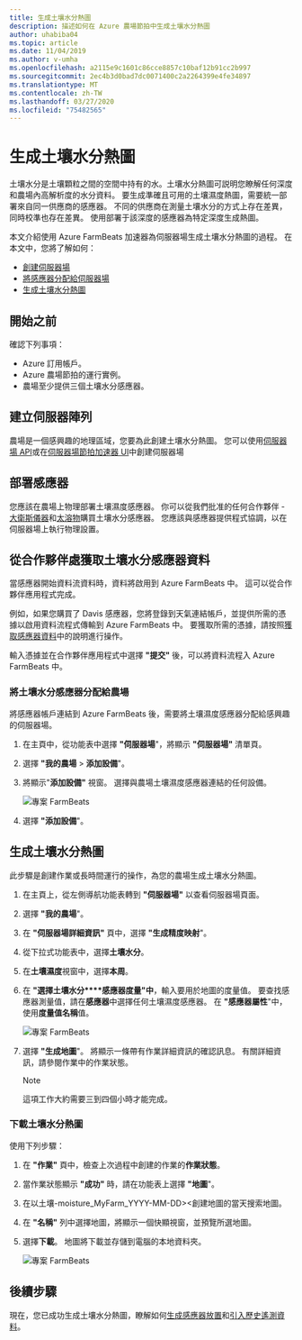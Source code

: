 ```yaml
---
title: 生成土壤水分熱圖
description: 描述如何在 Azure 農場節拍中生成土壤水分熱圖
author: uhabiba04
ms.topic: article
ms.date: 11/04/2019
ms.author: v-umha
ms.openlocfilehash: a2115e9c1601c86cce8857c10baf12b91cc2b997
ms.sourcegitcommit: 2ec4b3d0bad7dc0071400c2a2264399e4fe34897
ms.translationtype: MT
ms.contentlocale: zh-TW
ms.lasthandoff: 03/27/2020
ms.locfileid: "75482565"
---
```

# <a name="generate-soil-moisture-heatmap"></a>生成土壤水分熱圖

土壤水分是土壤顆粒之間的空間中持有的水。土壤水分熱圖可説明您瞭解任何深度和農場內高解析度的水分資料。 要生成準確且可用的土壤濕度熱圖，需要統一部署來自同一供應商的感應器。 不同的供應商在測量土壤水分的方式上存在差異，同時校準也存在差異。 使用部署于該深度的感應器為特定深度生成熱圖。

本文介紹使用 Azure FarmBeats 加速器為伺服器場生成土壤水分熱圖的過程。 在本文中，您將了解如何：

- [創建伺服器場](#create-a-farm)
- [將感應器分配給伺服器場](#get-soil-moisture-sensor-data-from-partner)
- [生成土壤水分熱圖](#generate-soil-moisture-heatmap)

## <a name="before-you-begin"></a>開始之前

確認下列事項：  

- Azure 訂用帳戶。
- Azure 農場節拍的運行實例。
- 農場至少提供三個土壤水分感應器。

## <a name="create-a-farm"></a>建立伺服器陣列

農場是一個感興趣的地理區域，您要為此創建土壤水分熱圖。 您可以使用[伺服器場 API](https://aka.ms/FarmBeatsDatahubSwagger)或在[伺服器場節拍加速器 UI](manage-farms-in-azure-farmbeats.md#create-farms)中創建伺服器場

## <a name="deploy-sensors"></a>部署感應器

您應該在農場上物理部署土壤濕度感應器。 你可以從我們批准的任何合作夥伴 -[大衛斯儀器](https://www.davisinstruments.com/product/enviromonitor-gateway/)和[太溶物](https://teralytic.com/)購買土壤水分感應器。 您應該與感應器提供程式協調，以在伺服器場上執行物理設置。

## <a name="get-soil-moisture-sensor-data-from-partner"></a>從合作夥伴處獲取土壤水分感應器資料

當感應器開始資料流資料時，資料將啟用到 Azure FarmBeats 中。 這可以從合作夥伴應用程式完成。

例如，如果您購買了 Davis 感應器，您將登錄到天氣連結帳戶，並提供所需的憑據以啟用資料流程式傳輸到 Azure FarmBeats 中。 要獲取所需的憑據，請按照[獲取感應器資料](get-sensor-data-from-sensor-partner.md#get-sensor-data-from-sensor-partners)中的說明進行操作。

輸入憑據並在合作夥伴應用程式中選擇 **"提交"** 後，可以將資料流程入 Azure FarmBeats 中。

### <a name="assign-soil-moisture-sensors-to-the-farm"></a>將土壤水分感應器分配給農場

將感應器帳戶連結到 Azure FarmBeats 後，需要將土壤濕度感應器分配給感興趣的伺服器場。

1.  在主頁中，從功能表中選擇 **"伺服器場**"，將顯示 **"伺服器場"** 清單頁。
2.  選擇 **"我的農場** > **添加設備**"。
3.  將顯示"**添加設備"** 視窗。 選擇與農場土壤濕度感應器連結的任何設備。

    ![專案 FarmBeats](./media/get-sensor-data-from-sensor-partner/add-devices-1.png)

4. 選擇 **"添加設備**"。     

## <a name="generate-soil-moisture-heatmap"></a>生成土壤水分熱圖

此步驟是創建作業或長時間運行的操作，為您的農場生成土壤水分熱圖。

1.  在主頁上，從左側導航功能表轉到 **"伺服器場"** 以查看伺服器場頁面。
2.  選擇 **"我的農場**"。
3.  在 **"伺服器場詳細資訊"** 頁中，選擇 **"生成精度映射**"。
4.  從下拉式功能表中，選擇**土壤水分**。
5.  在**土壤濕度**視窗中，選擇**本周**。
6.  在 **"選擇土壤水分****感應器度量"中**，輸入要用於地圖的度量值。
    要查找感應器測量值，請在**感應器**中選擇任何土壤濕度感應器。 在 **"感應器屬性**"中，使用**度量值名稱**值。

    ![專案 FarmBeats](./media/get-sensor-data-from-sensor-partner/soil-moisture-1.png)


7.  選擇 **"生成地圖**"。
    將顯示一條帶有作業詳細資訊的確認訊息。 有關詳細資訊，請參閱作業中的作業狀態。

    >[!NOTE]
    > 這項工作大約需要三到四個小時才能完成。

### <a name="download-the-soil-moisture-heatmap"></a>下載土壤水分熱圖

使用下列步驟：

1. 在 **"作業"** 頁中，檢查上次過程中創建的作業的**作業狀態**。
2. 當作業狀態顯示 **"成功"** 時，請在功能表上選擇 **"地圖**"。
3. 在以土壤-moisture_MyFarm_YYYY-MM-DD><創建地圖的當天搜索地圖。
4. 在 **"名稱"** 列中選擇地圖，將顯示一個快顯視窗，並預覽所選地圖。
5. 選擇**下載**。 地圖將下載並存儲到電腦的本地資料夾。

    ![專案 FarmBeats](./media/get-sensor-data-from-sensor-partner/download-soil-moisture-map-1.png)

## <a name="next-steps"></a>後續步驟

現在，您已成功生成土壤水分熱圖，瞭解如何[生成感應器放置](generate-maps-in-azure-farmbeats.md#sensor-placement-map)和[引入歷史遙測資料](ingest-historical-telemetry-data-in-azure-farmbeats.md)。 
